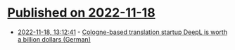 # [Published on 2022-11-18](index.md)

* [2022-11-18, 13:12:41](https://news.ycombinator.com/item?id=33654068) - [Cologne-based translation startup DeepL is worth a billion dollars (German)](https://www.spiegel.de/netzwelt/web/deepl-koelner-uebersetzungs-start-up-ist-eine-milliarde-dollar-wert-einhorn-status-a-6c4a6e52-6fb0-4cfb-b8c3-c4058ab2f5ca)
